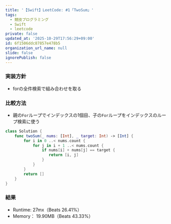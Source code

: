 ```yaml
---
title: '【Swift】LeetCode: #1「TwoSum」'
tags:
  - 競技プログラミング
  - Swift
  - leetcode
private: false
updated_at: '2025-10-29T17:56:29+09:00'
id: 6f1506ddc87857e478b5
organization_url_name: null
slide: false
ignorePublish: false
---
```

### 実装方針
* forの全件検索で組み合わせを取る

### 比較方法
* 親の`For`ループでインデックスの1個目、子の`For`ループをインデックスのループ検索に使う

```Swift
class Solution {
    func twoSum(_ nums: [Int], _ target: Int) -> [Int] {
        for i in 0 ..< nums.count {
            for j in i + 1 ..< nums.count { 
                if nums[i] + nums[j] == target {
                   return [i, j]
                } 
            }
        }
        return []
    }
}
```

### 結果
* Runtime: 27mx（Beats 26.41%）
* Memory： 19.90MB（Beats 43.33%）


